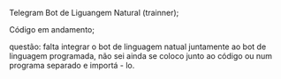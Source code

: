 Telegram Bot de Liguangem Natural (trainner);

Código em andamento;


questão: falta integrar o bot de linguagem natual juntamente ao bot de linguagem programada, não sei ainda se coloco junto ao código ou num programa separado e importá - lo.
